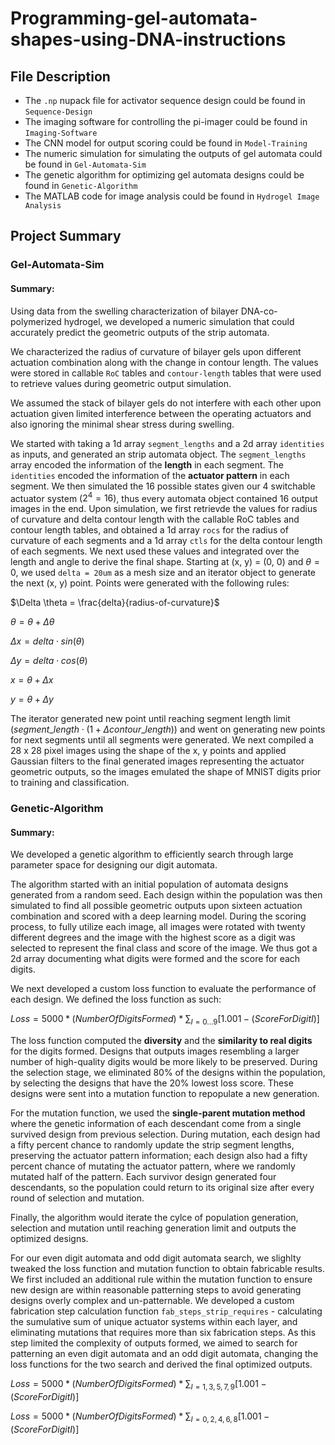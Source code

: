 # Programming-gel-automata-shapes-using-DNA-instructions

## File Description
* The `.np` nupack file for activator sequence design could be found in `Sequence-Design`
* The imaging software for controlling the pi-imager could be found in `Imaging-Software`
* The CNN model for output scoring could be found in `Model-Training`
* The numeric simulation for simulating the outputs of gel automata could be found in `Gel-Automata-Sim`
* The genetic algorithm for optimizing gel automata designs could be found in `Genetic-Algorithm`
* The MATLAB code for image analysis could be found in `Hydrogel Image Analysis`

## Project Summary

### Gel-Automata-Sim
#### Summary:
Using data from the swelling characterization of bilayer DNA-co-polymerized hydrogel, we developed a numeric simulation that could accurately predict the geometric outputs of the strip automata. 

We characterized the radius of curvature of bilayer gels upon different actuation combination along with the change in contour length. The values were stored in callable `RoC` tables and `contour-length` tables that were used to retrieve values during geometric output simulation. 

We assumed the stack of bilayer gels do not interfere with each other upon actuation given limited interference between the operating actuators and also ignoring the minimal shear stress during swelling. 

We started with taking a 1d array `segment_lengths` and a 2d array `identities` as inputs, and generated an strip automata object. The `segment_lengths` array encoded the information of the **length** in each segment. The `identities` encoded the information of the **actuator pattern** in each segment. We then simulated the 16 possible states given our 4 switchable actuator system ($2^{4}=16$), thus every automata object contained 16 output images in the end. Upon simulation, we first retrievde the values for radius of curvature and delta contour length with the callable RoC tables and contour length tables, and obtained a 1d array `rocs` for the radius of curvature of each segments and a 1d array `ctls` for the delta contour length of each segments. We next used these values and integrated over the length and angle to derive the final shape. Starting at (x, y) = (0, 0) and $\theta = 0$, we used `delta = 20um` as a mesh size and an iterator object to generate the next (x, y) point. Points were generated with the following rules:

$\Delta \theta = \frac{delta}{radius-of-curvature}$

$\theta = \theta + \Delta \theta$

$\Delta x = delta \cdot sin(\theta)$

$\Delta y = delta \cdot cos(\theta)$

$x = \theta + \Delta x$

$y = \theta + \Delta y$

The iterator generated new point until reaching segment length limit $(segment\_length \cdot (1 + \Delta contour\_length))$ and went on generating new points for next segments until all segments were generated. We next compiled a 28 x 28 pixel images using the shape of the x, y points and applied Gaussian filters to the final generated images representing the actuator geometric outputs, so the images emulated the shape of MNIST digits prior to training and classification.  

### Genetic-Algorithm
#### Summary:
We developed a genetic algorithm to efficiently search through large parameter space for designing our digit automata. 

The algorithm started with an initial population of automata designs generated from a random seed. Each design within the population was then simulated to find all possible geometric outputs upon sixteen actuation combination and scored with a deep learning model. During the scoring process, to fully utilize each image, all images were rotated with twenty different degrees and the image with the highest score as a digit was selected to represent the final class and score of the image. We thus got a 2d array documenting what digits were formed and the score for each digits. 

We next developed a custom loss function to evaluate the performance of each design. We defined the loss function as such:

$Loss = 5000 * (NumberOfDigitsFormed) * \sum_{I = 0 ... 9}[1.001 - (ScoreForDigitI)]$

The loss function computed the **diversity** and the **similarity to real digits** for the digits formed. Designs that outputs images resembling a larger number of high-quality digits would be more likely to be preserved. During the selection stage, we eliminated 80% of the designs within the population, by selecting the designs that have the 20% lowest loss score. These designs were sent into a mutation function to repopulate a new generation.

For the mutation function, we used the **single-parent mutation method** where the genetic information of each descendant come from a single survived design from previous selection. During mutation, each design had a fifty percent chance to randomly update the strip segment lengths, preserving the actuator pattern information; each design also had a fifty percent chance of mutating the actuator pattern, where we randomly mutated half of the pattern. Each survivor design generated four descendants, so the population could return to its original size after every round of selection and mutation. 

Finally, the algorithm would iterate the cylce of population generation, selection and mutation until reaching generation limit and outputs the optimized designs.

For our even digit automata and odd digit automata search, we slighlty tweaked the loss function and mutation function to obtain fabricable results. We first included an additional rule within the mutation function to ensure new design are within reasonable patterning steps to avoid generating designs overly complex and un-patternable. We developed a custom fabrication step calculation function `fab_steps_strip_requires` - calculating the sumulative sum of unique actuator systems within each layer, and eliminating mutations that requires more than six fabrication steps. As this step limited the complexity of outputs formed, we aimed to search for patterning an even digit automata and an odd digit automata, changing the loss functions for the two search and derived the final optimized outputs.

$Loss = 5000 * (NumberOfDigitsFormed) * \sum_{I = 1, 3, 5, 7, 9}[1.001 - (ScoreForDigitI)]$

$Loss = 5000 * (NumberOfDigitsFormed) * \sum_{I = 0, 2, 4, 6, 8}[1.001 - (ScoreForDigitI)]$







